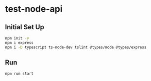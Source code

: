 # test-node-api

## Initial Set Up

```bash
npm init -y
npm i express
npm i -D typescript ts-node-dev tslint @types/node @types/express
```

## Run

```bash
npm run start
```
